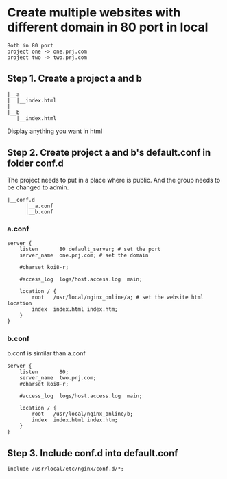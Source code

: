 # Create multiple websites with different domain in 80 port in local
```
Both in 80 port
project one -> one.prj.com
project two -> two.prj.com
```
## Step 1. Create a project a and b
```
|__a
|  |__index.html
|
|__b
   |__index.html
```
Display anything you want in html

## Step 2. Create project a and b's default.conf in folder conf.d
The project needs to put in a place where is public. And the group needs to be changed to admin.
```
|__conf.d
      |__a.conf
      |__b.conf
```
### a.conf
```
server {
	listen       80 default_server; # set the port
	server_name  one.prj.com; # set the domain

    #charset koi8-r;

    #access_log  logs/host.access.log  main;

    location / {
		root   /usr/local/nginx_online/a; # set the website html location
		index  index.html index.htm;
	}
}
```
### b.conf
b.conf is similar than a.conf
```
server {
	listen       80;
    server_name  two.prj.com;
    #charset koi8-r;

    #access_log  logs/host.access.log  main;

    location / {
		root   /usr/local/nginx_online/b;
        index  index.html index.htm;
	}
}

```

## Step 3. Include conf.d into default.conf
```
include /usr/local/etc/nginx/conf.d/*;
```
